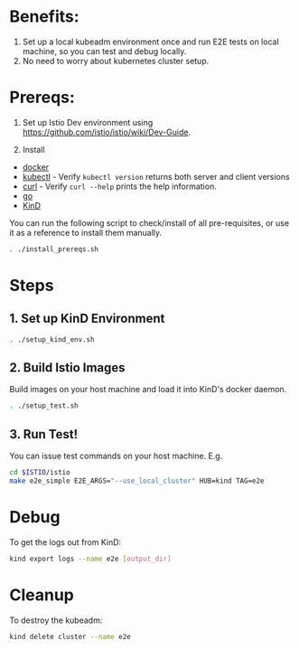 # Benefits:
1. Set up a local kubeadm environment once and run E2E tests on local machine, so you can test and debug locally.
1. No need to worry about kubernetes cluster setup.

# Prereqs:
1. Set up Istio Dev environment using https://github.com/istio/istio/wiki/Dev-Guide.

1. Install
  * [docker](https://docs.docker.com/)
  * [kubectl](https://kubernetes.io/docs/tasks/tools/install-kubectl) - Verify `kubectl version` returns both server and client versions
  * [curl](https://curl.haxx.se/) - Verify `curl --help` prints the help information.
  * [go](https://golang.org/doc/install)
  * [KinD](https://kind.sigs.k8s.io/)

You can run the following script to check/install of all pre-requisites, or use it as a reference to install them manually.

```bash
. ./install_prereqs.sh
```
# Steps
## 1. Set up KinD Environment
```bash
. ./setup_kind_env.sh
```

## 2. Build Istio Images
Build images on your host machine and load it into KinD's docker daemon.
```bash
. ./setup_test.sh
```

## 3. Run Test!
You can issue test commands on your host machine.
E.g.
```bash
cd $ISTIO/istio
make e2e_simple E2E_ARGS="--use_local_cluster" HUB=kind TAG=e2e
```

# Debug
To get the logs out from KinD:
```bash
kind export logs --name e2e [output_dir]
``` 


# Cleanup
To destroy the kubeadm:
```bash
kind delete cluster --name e2e
``` 